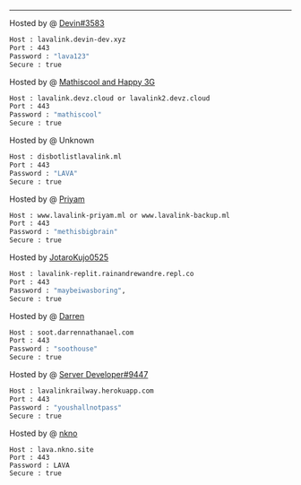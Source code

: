 ---
Hosted by @ [Devin#3583](https://github.com/DevinOfficial)
```bash
Host : lavalink.devin-dev.xyz
Port : 443
Password : "lava123"
Secure : true
```
Hosted by @ [Mathiscool and Happy 3G](https://discord.io/botsuniversity)
```bash
Host : lavalink.devz.cloud or lavalink2.devz.cloud
Port : 443
Password : "mathiscool"
Secure : true
```
Hosted by @ Unknown
```bash
Host : disbotlistlavalink.ml
Port : 443
Password : "LAVA"
Secure : true
```
Hosted by @ [Priyam](https://www.priyam.ml)
```bash
Host : www.lavalink-priyam.ml or www.lavalink-backup.ml
Port : 443
Password : "methisbigbrain"
Secure : true
```

Hosted by [JotaroKujo0525](https://github.com/JotaroKujo0525)
```bash
Host : lavalink-replit.rainandrewandre.repl.co
Port : 443
Password : "maybeiwasboring",
Secure : true
```
Hosted by @ [Darren](https://discord.darrennathanael.com)
```bash
Host : soot.darrennathanael.com
Port : 443
Password : "soothouse"
Secure : true
```
Hosted by @ [Server Developer#9447](https://duck.is-a.dev)
```bash
Host : lavalinkrailway.herokuapp.com
Port : 443
Password : "youshallnotpass"
Secure : true
```
Hosted by @ [nkno](https://nkno.site)
```
Host : lava.nkno.site
Port : 443
Password : LAVA
Secure : true
```
